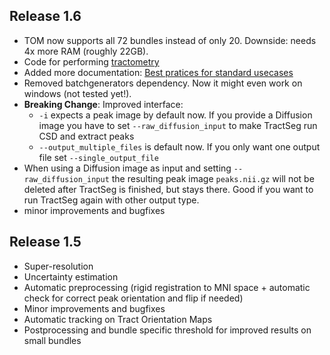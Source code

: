 ## Release 1.6

* TOM now supports all 72 bundles instead of only 20. Downside: needs 4x more RAM (roughly 22GB).
* Code for performing [tractometry](https://github.com/MIC-DKFZ/TractSeg/blob/master/examples/Tractometry_documentation.md)
* Added more documentation: [Best pratices for standard usecases](https://github.com/MIC-DKFZ/TractSeg/blob/master/examples/Tutorial.md)
* Removed batchgenerators dependency. Now it might even work on windows (not tested yet!).
* **Breaking Change**: Improved interface:
    * `-i` expects a peak image by default now. If you provide a Diffusion image you have to set `--raw_diffusion_input` to make
    TractSeg run CSD and extract peaks
    * `--output_multiple_files` is default now. If you only want one output file set `--single_output_file`
* When using a Diffusion image as input and setting `--raw_diffusion_input` the resulting peak image `peaks.nii.gz` will
not be deleted after TractSeg is finished, but stays there. Good if you want to run TractSeg again with other 
output type.
* minor improvements and bugfixes


## Release 1.5

* Super-resolution
* Uncertainty estimation
* Automatic preprocessing (rigid registration to MNI space + automatic check for correct peak orientation and flip if needed) 
* Minor improvements and bugfixes
* Automatic tracking on Tract Orientation Maps
* Postprocessing and bundle specific threshold for improved results on small bundles
